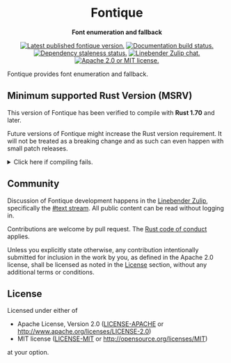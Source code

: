 <div align="center">

# Fontique

**Font enumeration and fallback**

[![Latest published fontique version.](https://img.shields.io/crates/v/fontique.svg)](https://crates.io/crates/fontique)
[![Documentation build status.](https://img.shields.io/docsrs/fontique.svg)](https://docs.rs/fontique)
[![Dependency staleness status.](https://deps.rs/crate/fontique/latest/status.svg)](https://deps.rs/crate/fontique)
[![Linebender Zulip chat.](https://img.shields.io/badge/Linebender-%23text-blue?logo=Zulip)](https://xi.zulipchat.com/#narrow/stream/205635-text)
[![Apache 2.0 or MIT license.](https://img.shields.io/badge/license-Apache--2.0_OR_MIT-blue.svg)](#license)

</div>

Fontique provides font enumeration and fallback.

## Minimum supported Rust Version (MSRV)

This version of Fontique has been verified to compile with **Rust 1.70** and later.

Future versions of Fontique might increase the Rust version requirement.
It will not be treated as a breaking change and as such can even happen with small patch releases.

<details>
<summary>Click here if compiling fails.</summary>

As time has passed, some of Fontique's dependencies could have released versions with a higher Rust requirement.
If you encounter a compilation issue due to a dependency and don't want to upgrade your Rust toolchain, then you could downgrade the dependency.

```sh
# Use the problematic dependency's name and version
cargo update -p package_name --precise 0.1.1
```
</details>

## Community

Discussion of Fontique development happens in the [Linebender Zulip](https://xi.zulipchat.com/), specifically the [#text stream](https://xi.zulipchat.com/#narrow/stream/205635-text).
All public content can be read without logging in.

Contributions are welcome by pull request. The [Rust code of conduct] applies.

Unless you explicitly state otherwise, any contribution intentionally submitted for inclusion in the work by you, as defined in the Apache 2.0 license, shall be licensed as noted in the [License](#license) section, without any additional terms or conditions.

## License

Licensed under either of

- Apache License, Version 2.0 ([LICENSE-APACHE](../LICENSE-APACHE) or <http://www.apache.org/licenses/LICENSE-2.0>)
- MIT license ([LICENSE-MIT](../LICENSE-MIT) or <http://opensource.org/licenses/MIT>)

at your option.

[Rust code of conduct]: https://www.rust-lang.org/policies/code-of-conduct
